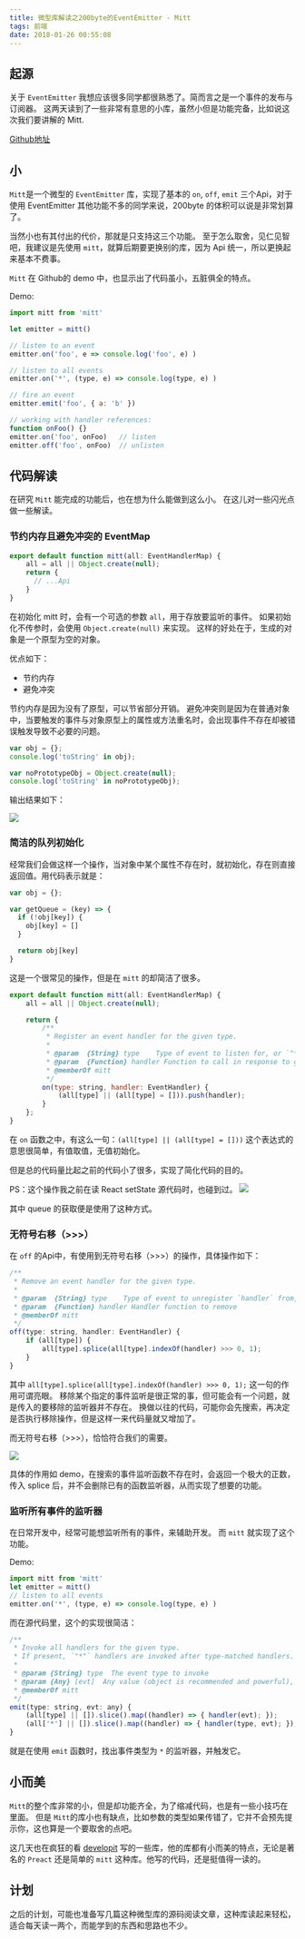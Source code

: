 ```yaml
---
title: 微型库解读之200byte的EventEmitter - Mitt
tags: 前端
date: 2018-01-26 00:55:08
---
```


## 起源

关于 `EventEmitter` 我想应该很多同学都很熟悉了。简而言之是一个事件的发布与订阅器。
这两天读到了一些非常有意思的小库，虽然小但是功能完备，比如说这次我们要讲解的 Mitt.

[Github地址](https://github.com/developit/mitt)

## 小

`Mitt`是一个微型的 `EventEmitter` 库，实现了基本的 `on`, `off`, `emit`  三个Api，对于使用 EventEmitter 其他功能不多的同学来说，200byte 的体积可以说是非常划算了。

当然小也有其付出的代价，那就是只支持这三个功能。
至于怎么取舍，见仁见智吧，我建议是先使用 `mitt`，就算后期要更换别的库，因为 Api 统一，所以更换起来基本不费事。

`Mitt` 在 Github的 demo 中，也显示出了代码虽小，五脏俱全的特点。

Demo:

```js
import mitt from 'mitt'

let emitter = mitt()

// listen to an event
emitter.on('foo', e => console.log('foo', e) )

// listen to all events
emitter.on('*', (type, e) => console.log(type, e) )

// fire an event
emitter.emit('foo', { a: 'b' })

// working with handler references:
function onFoo() {}
emitter.on('foo', onFoo)   // listen
emitter.off('foo', onFoo)  // unlisten
```

## 代码解读

在研究 `Mitt` 能完成的功能后，也在想为什么能做到这么小。
在这儿对一些闪光点做一些解读。

### 节约内存且避免冲突的 EventMap

```js
export default function mitt(all: EventHandlerMap) {
	all = all || Object.create(null);
	return {
	  // ...Api
	}
}
```

在初始化 mitt 时，会有一个可选的参数 `all`，用于存放要监听的事件。
如果初始化不传参时，会使用 `Object.create(null)` 来实现。
这样的好处在于，生成的对象是一个原型为空的对象。

优点如下：

- 节约内存
- 避免冲突

节约内存是因为没有了原型，可以节省部分开销。
避免冲突则是因为在普通对象中，当要触发的事件与对象原型上的属性或方法重名时，会出现事件不存在却被错误触发导致不必要的问题。

```js
var obj = {};
console.log('toString' in obj);

var noPrototypeObj = Object.create(null);
console.log('toString' in noPrototypeObj);
```

输出结果如下：

![](http://ipic-666.oss-cn-hangzhou.aliyuncs.com/2018-01-25-171207.png)

### 简洁的队列初始化

经常我们会做这样一个操作，当对象中某个属性不存在时，就初始化，存在则直接返回值。用代码表示就是：

```js
var obj = {};

var getQueue = (key) => {
  if (!obj[key]) {
    obj[key] = []
  }

  return obj[key]
}
```

这是一个很常见的操作，但是在 `mitt` 的却简洁了很多。

```js
export default function mitt(all: EventHandlerMap) {
	all = all || Object.create(null);

	return {
		/**
		 * Register an event handler for the given type.
		 *
		 * @param  {String} type	Type of event to listen for, or `"*"` for all events
		 * @param  {Function} handler Function to call in response to given event
		 * @memberOf mitt
		 */
		on(type: string, handler: EventHandler) {
			(all[type] || (all[type] = [])).push(handler);
		}
	};
}
```

在 `on` 函数之中，有这么一句：`(all[type] || (all[type] = []))`
这个表达式的意思很简单，有值取值，无值初始化。

但是总的代码量比起之前的代码小了很多，实现了简化代码的目的。

PS：这个操作我之前在读 React setState 源代码时，也碰到过。
![](https://ipic-666.oss-cn-hangzhou.aliyuncs.com/2018-01-13-103409.png)


其中 queue 的获取便是使用了这种方式。

### 无符号右移（>>>）

在 `off` 的Api中，有使用到无符号右移（>>>）的操作，具体操作如下：

```js
/**
 * Remove an event handler for the given type.
 *
 * @param  {String} type	Type of event to unregister `handler` from, or `"*"`
 * @param  {Function} handler Handler function to remove
 * @memberOf mitt
 */
off(type: string, handler: EventHandler) {
	if (all[type]) {
		all[type].splice(all[type].indexOf(handler) >>> 0, 1);
	}
}
```

其中 `all[type].splice(all[type].indexOf(handler) >>> 0, 1);` 这一句的作用可谓亮眼。
移除某个指定的事件监听是很正常的事，但可能会有一个问题，就是传入的要移除的监听器并不存在。
换做以往的代码，可能你会先搜索，再决定是否执行移除操作，但是这样一来代码量就又增加了。

而无符号右移（>>>），恰恰符合我们的需要。

![](http://ipic-666.oss-cn-hangzhou.aliyuncs.com/2018-01-25-172301.png)

具体的作用如 demo，在搜索的事件监听函数不存在时，会返回一个极大的正数，传入 splice 后，并不会删除已有的函数监听器，从而实现了想要的功能。

### 监听所有事件的监听器

在日常开发中，经常可能想监听所有的事件，来辅助开发。
而 `mitt` 就实现了这个功能。

Demo:

```js
import mitt from 'mitt'
let emitter = mitt()
// listen to all events
emitter.on('*', (type, e) => console.log(type, e) )
```

而在源代码里，这个的实现很简洁：

```js
/**
 * Invoke all handlers for the given type.
 * If present, `"*"` handlers are invoked after type-matched handlers.
 *
 * @param {String} type  The event type to invoke
 * @param {Any} [evt]  Any value (object is recommended and powerful), passed to each handler
 * @memberOf mitt
 */
emit(type: string, evt: any) {
	(all[type] || []).slice().map((handler) => { handler(evt); });
	(all['*'] || []).slice().map((handler) => { handler(type, evt); });
}
```

就是在使用 `emit` 函数时，找出事件类型为 `*` 的监听器，并触发它。

## 小而美

`Mitt`的整个库非常的小，但是却功能齐全，为了缩减代码，也是有一些小技巧在里面。
但是 `Mitt`的库小也有缺点，比如参数的类型如果传错了，它并不会预先提示你，这也算是一个要取舍的点吧。

这几天也在疯狂的看 [developit](https://github.com/developit) 写的一些库，他的库都有小而美的特点，无论是著名的 `Preact` 还是简单的 `mitt` 这种库。他写的代码，还是挺值得一读的。

## 计划

之后的计划，可能也准备写几篇这种微型库的源码阅读文章，这种库读起来轻松，适合每天读一两个，而能学到的东西和思路也不少。